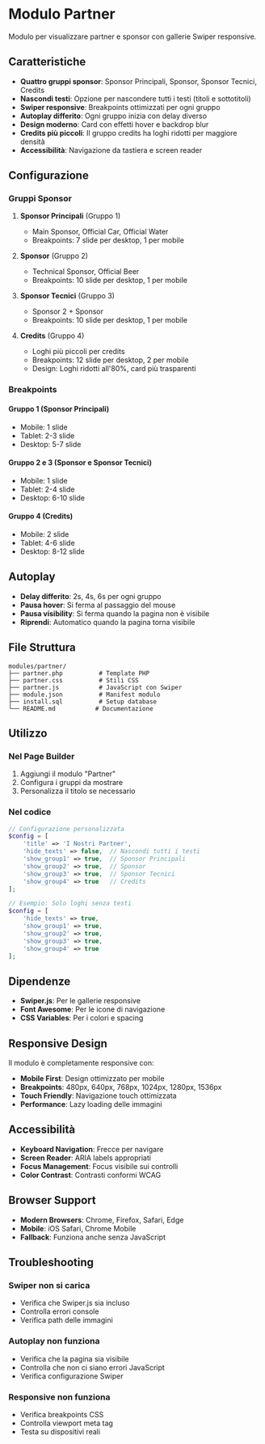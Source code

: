 # Modulo Partner

Modulo per visualizzare partner e sponsor con gallerie Swiper responsive.

## Caratteristiche

- **Quattro gruppi sponsor**: Sponsor Principali, Sponsor, Sponsor Tecnici, Credits
- **Nascondi testi**: Opzione per nascondere tutti i testi (titoli e sottotitoli)
- **Swiper responsive**: Breakpoints ottimizzati per ogni gruppo
- **Autoplay differito**: Ogni gruppo inizia con delay diverso
- **Design moderno**: Card con effetti hover e backdrop blur
- **Credits più piccoli**: Il gruppo credits ha loghi ridotti per maggiore densità
- **Accessibilità**: Navigazione da tastiera e screen reader

## Configurazione

### Gruppi Sponsor

1. **Sponsor Principali** (Gruppo 1)
   - Main Sponsor, Official Car, Official Water
   - Breakpoints: 7 slide per desktop, 1 per mobile

2. **Sponsor** (Gruppo 2)  
   - Technical Sponsor, Official Beer
   - Breakpoints: 10 slide per desktop, 1 per mobile

3. **Sponsor Tecnici** (Gruppo 3)
   - Sponsor 2 + Sponsor
   - Breakpoints: 10 slide per desktop, 1 per mobile

4. **Credits** (Gruppo 4)
   - Loghi più piccoli per credits
   - Breakpoints: 12 slide per desktop, 2 per mobile
   - Design: Loghi ridotti all'80%, card più trasparenti

### Breakpoints

#### Gruppo 1 (Sponsor Principali)
- Mobile: 1 slide
- Tablet: 2-3 slide  
- Desktop: 5-7 slide

#### Gruppo 2 e 3 (Sponsor e Sponsor Tecnici)
- Mobile: 1 slide
- Tablet: 2-4 slide
- Desktop: 6-10 slide

#### Gruppo 4 (Credits)
- Mobile: 2 slide
- Tablet: 4-6 slide
- Desktop: 8-12 slide

## Autoplay

- **Delay differito**: 2s, 4s, 6s per ogni gruppo
- **Pausa hover**: Si ferma al passaggio del mouse
- **Pausa visibility**: Si ferma quando la pagina non è visibile
- **Riprendi**: Automatico quando la pagina torna visibile

## File Struttura

```
modules/partner/
├── partner.php          # Template PHP
├── partner.css          # Stili CSS
├── partner.js           # JavaScript con Swiper
├── module.json          # Manifest modulo
├── install.sql          # Setup database
└── README.md           # Documentazione
```

## Utilizzo

### Nel Page Builder
1. Aggiungi il modulo "Partner"
2. Configura i gruppi da mostrare
3. Personalizza il titolo se necessario

### Nel codice
```php
// Configurazione personalizzata
$config = [
    'title' => 'I Nostri Partner',
    'hide_texts' => false,  // Nascondi tutti i testi
    'show_group1' => true,  // Sponsor Principali
    'show_group2' => true,  // Sponsor
    'show_group3' => true,  // Sponsor Tecnici
    'show_group4' => true   // Credits
];

// Esempio: Solo loghi senza testi
$config = [
    'hide_texts' => true,
    'show_group1' => true,
    'show_group2' => true,
    'show_group3' => true,
    'show_group4' => true
];
```

## Dipendenze

- **Swiper.js**: Per le gallerie responsive
- **Font Awesome**: Per le icone di navigazione
- **CSS Variables**: Per i colori e spacing

## Responsive Design

Il modulo è completamente responsive con:
- **Mobile First**: Design ottimizzato per mobile
- **Breakpoints**: 480px, 640px, 768px, 1024px, 1280px, 1536px
- **Touch Friendly**: Navigazione touch ottimizzata
- **Performance**: Lazy loading delle immagini

## Accessibilità

- **Keyboard Navigation**: Frecce per navigare
- **Screen Reader**: ARIA labels appropriati
- **Focus Management**: Focus visibile sui controlli
- **Color Contrast**: Contrasti conformi WCAG

## Browser Support

- **Modern Browsers**: Chrome, Firefox, Safari, Edge
- **Mobile**: iOS Safari, Chrome Mobile
- **Fallback**: Funziona anche senza JavaScript

## Troubleshooting

### Swiper non si carica
- Verifica che Swiper.js sia incluso
- Controlla errori console
- Verifica path delle immagini

### Autoplay non funziona
- Verifica che la pagina sia visibile
- Controlla che non ci siano errori JavaScript
- Verifica configurazione Swiper

### Responsive non funziona
- Verifica breakpoints CSS
- Controlla viewport meta tag
- Testa su dispositivi reali
